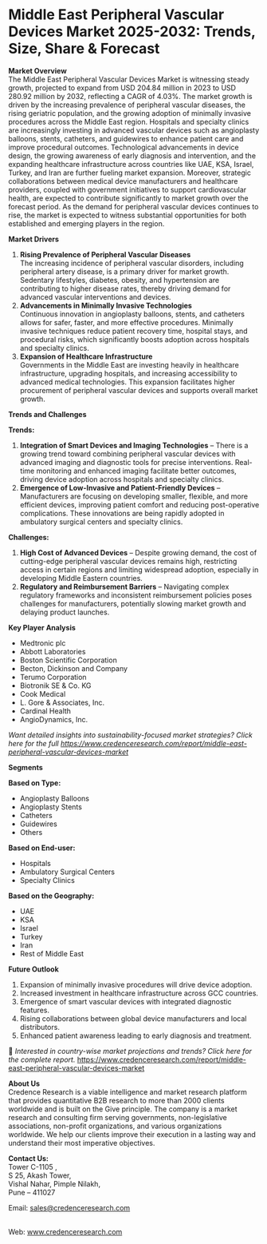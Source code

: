 # Middle East Peripheral Vascular Devices Market 2025-2032: Trends, Size, Share & Forecast


<p><strong>Market Overview</strong><br /> The Middle East Peripheral Vascular Devices Market is witnessing steady growth, projected to expand from USD 204.84 million in 2023 to USD 280.92 million by 2032, reflecting a CAGR of 4.03%. The market growth is driven by the increasing prevalence of peripheral vascular diseases, the rising geriatric population, and the growing adoption of minimally invasive procedures across the Middle East region. Hospitals and specialty clinics are increasingly investing in advanced vascular devices such as angioplasty balloons, stents, catheters, and guidewires to enhance patient care and improve procedural outcomes. Technological advancements in device design, the growing awareness of early diagnosis and intervention, and the expanding healthcare infrastructure across countries like UAE, KSA, Israel, Turkey, and Iran are further fueling market expansion. Moreover, strategic collaborations between medical device manufacturers and healthcare providers, coupled with government initiatives to support cardiovascular health, are expected to contribute significantly to market growth over the forecast period. As the demand for peripheral vascular devices continues to rise, the market is expected to witness substantial opportunities for both established and emerging players in the region.</p>
<p><strong>Market Drivers</strong></p>
<ol>
<li><strong> Rising Prevalence of Peripheral Vascular Diseases</strong><br /> The increasing incidence of peripheral vascular disorders, including peripheral artery disease, is a primary driver for market growth. Sedentary lifestyles, diabetes, obesity, and hypertension are contributing to higher disease rates, thereby driving demand for advanced vascular interventions and devices.</li>
<li><strong> Advancements in Minimally Invasive Technologies</strong><br /> Continuous innovation in angioplasty balloons, stents, and catheters allows for safer, faster, and more effective procedures. Minimally invasive techniques reduce patient recovery time, hospital stays, and procedural risks, which significantly boosts adoption across hospitals and specialty clinics.</li>
<li><strong> Expansion of Healthcare Infrastructure</strong><br /> Governments in the Middle East are investing heavily in healthcare infrastructure, upgrading hospitals, and increasing accessibility to advanced medical technologies. This expansion facilitates higher procurement of peripheral vascular devices and supports overall market growth.</li>
</ol>
<p><strong>Trends and Challenges</strong></p>
<p><strong>Trends:</strong></p>
<ol>
<li><strong>Integration of Smart Devices and Imaging Technologies</strong> &ndash; There is a growing trend toward combining peripheral vascular devices with advanced imaging and diagnostic tools for precise interventions. Real-time monitoring and enhanced imaging facilitate better outcomes, driving device adoption across hospitals and specialty clinics.</li>
<li><strong>Emergence of Low-Invasive and Patient-Friendly Devices</strong> &ndash; Manufacturers are focusing on developing smaller, flexible, and more efficient devices, improving patient comfort and reducing post-operative complications. These innovations are being rapidly adopted in ambulatory surgical centers and specialty clinics.</li>
</ol>
<p><strong>Challenges:</strong></p>
<ol>
<li><strong>High Cost of Advanced Devices</strong> &ndash; Despite growing demand, the cost of cutting-edge peripheral vascular devices remains high, restricting access in certain regions and limiting widespread adoption, especially in developing Middle Eastern countries.</li>
<li><strong>Regulatory and Reimbursement Barriers</strong> &ndash; Navigating complex regulatory frameworks and inconsistent reimbursement policies poses challenges for manufacturers, potentially slowing market growth and delaying product launches.</li>
</ol>
<p><strong>Key Player Analysis</strong></p>
<ul>
<li>Medtronic plc</li>
<li>Abbott Laboratories</li>
<li>Boston Scientific Corporation</li>
<li>Becton, Dickinson and Company</li>
<li>Terumo Corporation</li>
<li>Biotronik SE &amp; Co. KG</li>
<li>Cook Medical</li>
<li>L. Gore &amp; Associates, Inc.</li>
<li>Cardinal Health</li>
<li>AngioDynamics, Inc.</li>
</ul>
<p><em>Want detailed insights into sustainability-focused market strategies? Click here for the full <a href="https://www.credenceresearch.com/report/middle-east-peripheral-vascular-devices-market">https://www.credenceresearch.com/report/middle-east-peripheral-vascular-devices-market</a></em></p>
<p><strong>Segments</strong></p>
<p><strong>Based on Type:</strong></p>
<ul>
<li>Angioplasty Balloons</li>
<li>Angioplasty Stents</li>
<li>Catheters</li>
<li>Guidewires</li>
<li>Others</li>
</ul>
<p><strong>Based on End-user:</strong></p>
<ul>
<li>Hospitals</li>
<li>Ambulatory Surgical Centers</li>
<li>Specialty Clinics</li>
</ul>
<p><strong>Based on the Geography:</strong></p>
<ul>
<li>UAE</li>
<li>KSA</li>
<li>Israel</li>
<li>Turkey</li>
<li>Iran</li>
<li>Rest of Middle East</li>
</ul>
<p><strong>Future Outlook</strong></p>
<ol>
<li>Expansion of minimally invasive procedures will drive device adoption.</li>
<li>Increased investment in healthcare infrastructure across GCC countries.</li>
<li>Emergence of smart vascular devices with integrated diagnostic features.</li>
<li>Rising collaborations between global device manufacturers and local distributors.</li>
<li>Enhanced patient awareness leading to early diagnosis and treatment.</li>
</ol>
<p>📌 <em>Interested in country-wise market projections and trends? Click here for the complete report.</em> <a href="https://www.credenceresearch.com/report/middle-east-peripheral-vascular-devices-market">https://www.credenceresearch.com/report/middle-east-peripheral-vascular-devices-market</a></p>
<p><strong>About Us</strong><br /> Credence Research is a viable intelligence and market research platform that provides quantitative B2B research to more than 2000 clients worldwide and is built on the Give principle. The company is a market research and consulting firm serving governments, non-legislative associations, non-profit organizations, and various organizations worldwide. We help our clients improve their execution in a lasting way and understand their most imperative objectives.</p>
<p><strong>Contact Us:</strong><br /> Tower C-1105 ,<br /> S 25, Akash Tower,<br /> Vishal Nahar, Pimple Nilakh,<br /> Pune &ndash; 411027</p>
<p>Email: <a href="mailto:sales@credenceresearch.com">sales@credenceresearch.com</a></p>
<p><br /> Web: <a href="http://www.credenceresearch.com">www.credenceresearch.com</a></p>
